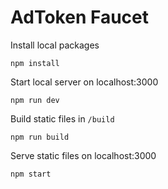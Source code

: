 # AdToken Faucet

Install local packages

`npm install`

Start local server on localhost:3000

`npm run dev`

Build static files in `/build`

`npm run build`

Serve static files on localhost:3000

`npm start`